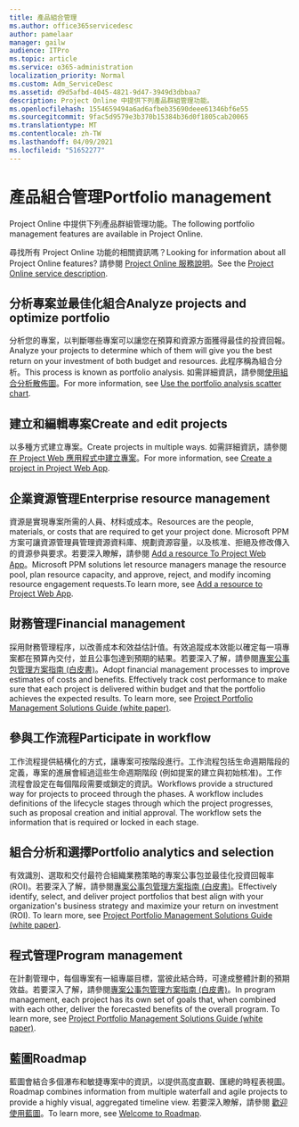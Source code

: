 ```yaml
---
title: 產品組合管理
ms.author: office365servicedesc
author: pamelaar
manager: gailw
audience: ITPro
ms.topic: article
ms.service: o365-administration
localization_priority: Normal
ms.custom: Adm_ServiceDesc
ms.assetid: d9d5afbd-4045-4821-9d47-3949d3dbbaa7
description: Project Online 中提供下列產品群組管理功能。
ms.openlocfilehash: 1554659494a6ad6afbeb35690deee61346bf6e55
ms.sourcegitcommit: 9fac5d9579e3b370b15384b36d0f1805cab20065
ms.translationtype: MT
ms.contentlocale: zh-TW
ms.lasthandoff: 04/09/2021
ms.locfileid: "51652277"
---
```

# <a name="portfolio-management"></a><span data-ttu-id="19e41-103">產品組合管理</span><span class="sxs-lookup"><span data-stu-id="19e41-103">Portfolio management</span></span>

<span data-ttu-id="19e41-104">Project Online 中提供下列產品群組管理功能。</span><span class="sxs-lookup"><span data-stu-id="19e41-104">The following portfolio management features are available in Project Online.</span></span>
  
<span data-ttu-id="19e41-105">尋找所有 Project Online 功能的相關資訊嗎？</span><span class="sxs-lookup"><span data-stu-id="19e41-105">Looking for information about all Project Online features?</span></span> <span data-ttu-id="19e41-106">請參閱 [Project Online 服務說明](project-online-service-description.md)。</span><span class="sxs-lookup"><span data-stu-id="19e41-106">See the [Project Online service description](project-online-service-description.md).</span></span>
  
## <a name="analyze-projects-and-optimize-portfolio"></a><span data-ttu-id="19e41-107">分析專案並最佳化組合</span><span class="sxs-lookup"><span data-stu-id="19e41-107">Analyze projects and optimize portfolio</span></span>

<span data-ttu-id="19e41-108">分析您的專案，以判斷哪些專案可以讓您在預算和資源方面獲得最佳的投資回報。</span><span class="sxs-lookup"><span data-stu-id="19e41-108">Analyze your projects to determine which of them will give you the best return on your investment of both budget and resources.</span></span> <span data-ttu-id="19e41-109">此程序稱為組合分析。</span><span class="sxs-lookup"><span data-stu-id="19e41-109">This process is known as portfolio analysis.</span></span> <span data-ttu-id="19e41-110">如需詳細資訊，請參閱[使用組合分析散佈圖](https://go.microsoft.com/fwlink/?LinkID=823665&amp;clcid=0x409)。</span><span class="sxs-lookup"><span data-stu-id="19e41-110">For more information, see [Use the portfolio analysis scatter chart](https://go.microsoft.com/fwlink/?LinkID=823665&amp;clcid=0x409).</span></span>
  
## <a name="create-and-edit-projects"></a><span data-ttu-id="19e41-111">建立和編輯專案</span><span class="sxs-lookup"><span data-stu-id="19e41-111">Create and edit projects</span></span>

<span data-ttu-id="19e41-112">以多種方式建立專案。</span><span class="sxs-lookup"><span data-stu-id="19e41-112">Create projects in multiple ways.</span></span> <span data-ttu-id="19e41-113">如需詳細資訊，請參閱[在 Project Web 應用程式中建立專案](https://go.microsoft.com/fwlink/?LinkID=746895&amp;clcid=0x409)。</span><span class="sxs-lookup"><span data-stu-id="19e41-113">For more information, see [Create a project in Project Web App](https://go.microsoft.com/fwlink/?LinkID=746895&amp;clcid=0x409).</span></span>
  
## <a name="enterprise-resource-management"></a><span data-ttu-id="19e41-114">企業資源管理</span><span class="sxs-lookup"><span data-stu-id="19e41-114">Enterprise resource management</span></span>

<span data-ttu-id="19e41-115">資源是實現專案所需的人員、材料或成本。</span><span class="sxs-lookup"><span data-stu-id="19e41-115">Resources are the people, materials, or costs that are required to get your project done.</span></span> <span data-ttu-id="19e41-116">Microsoft PPM 方案可讓資源管理員管理資源資料庫、規劃資源容量，以及核准、拒絕及修改傳入的資源參與要求。若要深入瞭解，請參閱 [Add a resource To Project Web App](https://go.microsoft.com/fwlink/p/?LinkId=271320)。</span><span class="sxs-lookup"><span data-stu-id="19e41-116">Microsoft PPM solutions let resource managers manage the resource pool, plan resource capacity, and approve, reject, and modify incoming resource engagement requests.To learn more, see [Add a resource to Project Web App](https://go.microsoft.com/fwlink/p/?LinkId=271320).</span></span>
  
## <a name="financial-management"></a><span data-ttu-id="19e41-117">財務管理</span><span class="sxs-lookup"><span data-stu-id="19e41-117">Financial management</span></span>

<span data-ttu-id="19e41-p105">採用財務管理程序，以改善成本和效益估計值。有效追蹤成本效能以確定每一項專案都在預算內交付，並且公事包達到預期的結果。若要深入了解，請參閱[專案公事包管理方案指南 (白皮書)](/project/project-server-2013-and-2016)。</span><span class="sxs-lookup"><span data-stu-id="19e41-p105">Adopt financial management processes to improve estimates of costs and benefits. Effectively track cost performance to make sure that each project is delivered within budget and that the portfolio achieves the expected results. To learn more, see [Project Portfolio Management Solutions Guide (white paper)](/project/project-server-2013-and-2016).</span></span>
  
## <a name="participate-in-workflow"></a><span data-ttu-id="19e41-121">參與工作流程</span><span class="sxs-lookup"><span data-stu-id="19e41-121">Participate in workflow</span></span>

<span data-ttu-id="19e41-p106">工作流程提供結構化的方式，讓專案可按階段進行。工作流程包括生命週期階段的定義，專案的進展會經過這些生命週期階段 (例如提案的建立與初始核准)。工作流程會設定在每個階段需要或鎖定的資訊。</span><span class="sxs-lookup"><span data-stu-id="19e41-p106">Workflows provide a structured way for projects to proceed through the phases. A workflow includes definitions of the lifecycle stages through which the project progresses, such as proposal creation and initial approval. The workflow sets the information that is required or locked in each stage.</span></span>
  
## <a name="portfolio-analytics-and-selection"></a><span data-ttu-id="19e41-125">組合分析和選擇</span><span class="sxs-lookup"><span data-stu-id="19e41-125">Portfolio analytics and selection</span></span>

<span data-ttu-id="19e41-p107">有效識別、選取和交付最符合組織業務策略的專案公事包並最佳化投資回報率 (ROI)。若要深入了解，請參閱[專案公事包管理方案指南 (白皮書)](/project/project-server-2013-and-2016)。</span><span class="sxs-lookup"><span data-stu-id="19e41-p107">Effectively identify, select, and deliver project portfolios that best align with your organization's business strategy and maximize your return on investment (ROI). To learn more, see [Project Portfolio Management Solutions Guide (white paper)](/project/project-server-2013-and-2016).</span></span>
  
## <a name="program-management"></a><span data-ttu-id="19e41-128">程式管理</span><span class="sxs-lookup"><span data-stu-id="19e41-128">Program management</span></span>

<span data-ttu-id="19e41-p108">在計劃管理中，每個專案有一組專屬目標，當彼此結合時，可達成整體計劃的預期效益。若要深入了解，請參閱[專案公事包管理方案指南 (白皮書)](/project/project-server-2013-and-2016)。</span><span class="sxs-lookup"><span data-stu-id="19e41-p108">In program management, each project has its own set of goals that, when combined with each other, deliver the forecasted benefits of the overall program. To learn more, see [Project Portfolio Management Solutions Guide (white paper)](/project/project-server-2013-and-2016).</span></span>
  
## <a name="roadmap"></a><span data-ttu-id="19e41-131">藍圖</span><span class="sxs-lookup"><span data-stu-id="19e41-131">Roadmap</span></span>

<span data-ttu-id="19e41-132">藍圖會結合多個瀑布和敏捷專案中的資訊，以提供高度直觀、匯總的時程表視圖。</span><span class="sxs-lookup"><span data-stu-id="19e41-132">Roadmap combines information from multiple waterfall and agile projects to provide a highly visual, aggregated timeline view.</span></span> <span data-ttu-id="19e41-133">若要深入瞭解，請參閱 [歡迎使用藍圖](https://support.office.com/article/video-welcome-to-roadmap-57764149-51b8-468f-a50d-9ea6a4fd835a)。</span><span class="sxs-lookup"><span data-stu-id="19e41-133">To learn more, see [Welcome to Roadmap](https://support.office.com/article/video-welcome-to-roadmap-57764149-51b8-468f-a50d-9ea6a4fd835a).</span></span>